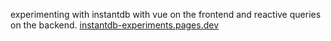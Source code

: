 experimenting with instantdb with vue on the frontend and reactive queries on the backend. [instantdb-experiments.pages.dev](https://instantdb-experiments.pages.dev/)
